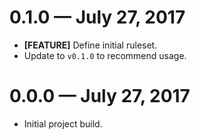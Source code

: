 # 0.1.0 &mdash; July 27, 2017

- **[FEATURE]** Define initial ruleset.
- Update to `v0.1.0` to recommend usage.


# 0.0.0 &mdash; July 27, 2017

- Initial project build.
